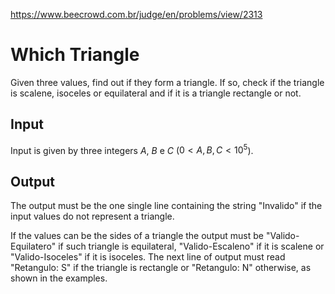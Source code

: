 https://www.beecrowd.com.br/judge/en/problems/view/2313

# Which Triangle

Given three values, find out if they form a triangle. If so, check if the
triangle is scalene, isoceles or equilateral and if it is a triangle rectangle
or not.

## Input

Input is given by three integers $A$, $B$ e $C$ ($0 < A,B,C < 10^5$).

## Output

The output must be the one single line containing the string "Invalido" if the
input values do not represent a triangle.

If the values can be the sides of a triangle the output must be
"Valido-Equilatero" if such triangle is equilateral, "Valido-Escaleno" if it
is scalene or "Valido-Isoceles" if it is isoceles. The next line of output
must read "Retangulo: S" if the triangle is rectangle or "Retangulo: N"
otherwise, as shown in the examples.
